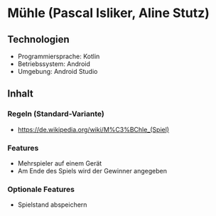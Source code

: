 # Mühle (Pascal Isliker, Aline Stutz)

## Technologien

- Programmiersprache: Kotlin
- Betriebssystem: Android
- Umgebung: Android Studio

## Inhalt

### Regeln (Standard-Variante)
- https://de.wikipedia.org/wiki/M%C3%BChle_(Spiel)

### Features
- Mehrspieler auf einem Gerät
- Am Ende des Spiels wird der Gewinner angegeben

### Optionale Features
- Spielstand abspeichern
